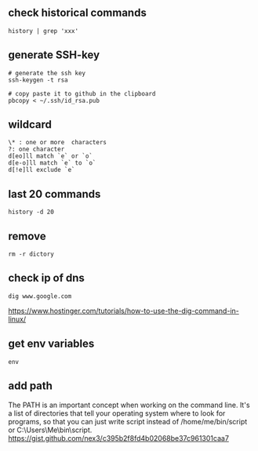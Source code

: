 ## check historical commands
```
history | grep 'xxx'
```

## generate SSH-key
```
# generate the ssh key
ssh-keygen -t rsa

# copy paste it to github in the clipboard
pbcopy < ~/.ssh/id_rsa.pub
```

## wildcard
```
\* : one or more  characters
?: one character
d[eo]ll match `e` or `o` 
d[e-o]ll match `e` to `o`
d[!e]ll exclude `e`
```

## last 20 commands
```
history -d 20
```

## remove
```
rm -r dictory
```

## check ip of dns
```
dig www.google.com
```
https://www.hostinger.com/tutorials/how-to-use-the-dig-command-in-linux/

## get env variables
```
env
```

## add path
The PATH is an important concept when working on the command line. It's a list of directories that tell your operating system where to look for programs, so that you can just write script instead of /home/me/bin/script or C:\Users\Me\bin\script.
https://gist.github.com/nex3/c395b2f8fd4b02068be37c961301caa7
